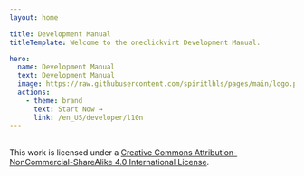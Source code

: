 ```yaml
---
layout: home

title: Development Manual
titleTemplate: Welcome to the oneclickvirt Development Manual.

hero:
  name: Development Manual
  text: Development Manual
  image: https://raw.githubusercontent.com/spiritlhls/pages/main/logo.png
  actions:
    - theme: brand
      text: Start Now →
      link: /en_US/developer/l10n
---
```


<br/>This work is licensed under a <a rel="license" href="http://creativecommons.org/licenses/by-nc-sa/4.0/">Creative Commons Attribution-NonCommercial-ShareAlike 4.0 International License</a>.
